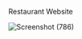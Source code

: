 Restaurant Website

![Screenshot (786)](https://github.com/pravinpathekar/restaurant-website/assets/71832631/9cd77658-835a-4c55-875f-09c81aec8532)



